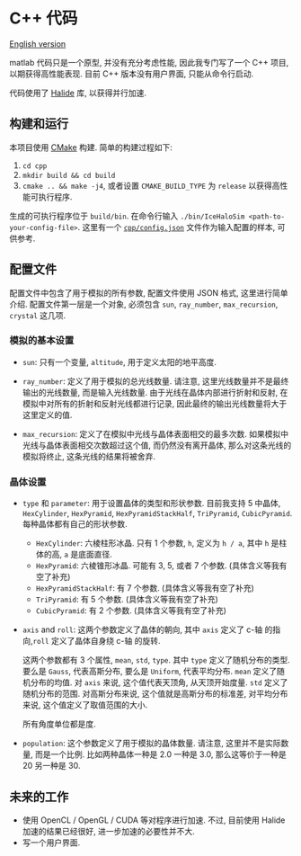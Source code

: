 # C++ 代码

[English version](README.md)

matlab 代码只是一个原型, 并没有充分考虑性能, 因此我专门写了一个 C++ 项目, 以期获得高性能表现.
目前 C++ 版本没有用户界面, 只能从命令行启动.

代码使用了 [Halide](http://halide-lang.org/) 库, 以获得并行加速.

## 构建和运行

本项目使用 [CMake](https://cmake.org/) 构建. 简单的构建过程如下:

1. `cd cpp`
2. `mkdir build && cd build`
3. `cmake .. && make -j4`, 或者设置 `CMAKE_BUILD_TYPE` 为 `release` 以获得高性能可执行程序.

生成的可执行程序位于 `build/bin`. 在命令行输入 
`./bin/IceHaloSim <path-to-your-config-file>`. 这里有一个 [`cpp/config.json`](config.json) 文件作为输入配置的样本, 可供参考.

## 配置文件

配置文件中包含了用于模拟的所有参数, 配置文件使用 JSON 格式, 这里进行简单介绍. 
配置文件第一层是一个对象, 必须包含 `sun`, `ray_number`,
`max_recursion`, `crystal` 这几项.

### 模拟的基本设置

* `sun`:
只有一个变量, `altitude`, 用于定义太阳的地平高度.

* `ray_number`:
定义了用于模拟的总光线数量. 请注意, 这里光线数量并不是最终输出的光线数量, 而是输入光线数量. 由于光线在晶体内部进行折射和反射,
在模拟中对所有的折射和反射光线都进行记录, 因此最终的输出光线数量将大于这里定义的值.

* `max_recursion`:
定义了在模拟中光线与晶体表面相交的最多次数. 如果模拟中光线与晶体表面相交次数超过这个值, 而仍然没有离开晶体,
那么对这条光线的模拟将终止, 这条光线的结果将被舍弃.

### 晶体设置

* `type` 和 `parameter`:
用于设置晶体的类型和形状参数. 目前我支持 5 中晶体,
`HexCylinder`, `HexPyramid`, `HexPyramidStackHalf`, `TriPyramid`, `CubicPyramid`.
每种晶体都有自己的形状参数.

  * `HexCylinder`: 六棱柱形冰晶.
  只有 1 个参数, `h`, 定义为 `h / a`, 其中 `h` 是柱体的高, `a` 是底面直径.
  * `HexPyramid`: 六棱锥形冰晶.
  可能有 3, 5, 或者 7 个参数. (具体含义等我有空了补充)
  * `HexPyramidStackHalf`:
  有 7 个参数. (具体含义等我有空了补充)
  * `TriPyramid`:
  有 5 个参数. (具体含义等我有空了补充)
  * `CubicPyramid`:
  有 2 个参数. (具体含义等我有空了补充)

* `axis` and `roll`:
这两个参数定义了晶体的朝向, 其中 `axis` 定义了 c-轴 的指向,`roll` 定义了晶体自身绕 c-轴 的旋转.

  这两个参数都有 3 个属性, `mean`, `std`, `type`. 其中 `type` 定义了随机分布的类型. 要么是 `Gauss`, 
代表高斯分布, 要么是 `Uniform`, 代表平均分布. `mean` 定义了随机分布的均值. 对 `axis` 来说, 
这个值代表天顶角, 从天顶开始度量.
`std` 定义了随机分布的范围. 对高斯分布来说, 这个值就是高斯分布的标准差,
对平均分布来说, 这个值定义了取值范围的大小.

  所有角度单位都是度.

* `population`:
这个参数定义了用于模拟的晶体数量. 请注意, 这里并不是实际数量, 而是一个比例. 比如两种晶体一种是 2.0 一种是 3.0,
那么这等价于一种是 20 另一种是 30.

## 未来的工作

* 使用 OpenCL / OpenGL / CUDA 等对程序进行加速. 不过, 目前使用 Halide 加速的结果已经很好, 进一步加速的必要性并不大.
* 写一个用户界面.
